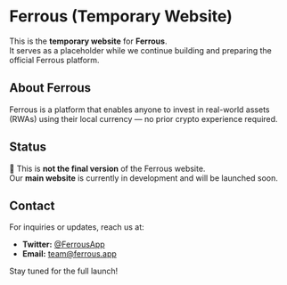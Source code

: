 # Ferrous (Temporary Website)

This is the **temporary website** for **Ferrous**.  
It serves as a placeholder while we continue building and preparing the official Ferrous platform.  

## About Ferrous
Ferrous is a platform that enables anyone to invest in real-world assets (RWAs) using their local currency — no prior crypto experience required.

## Status
🚧 This is **not the final version** of the Ferrous website.  
Our **main website** is currently in development and will be launched soon.  

## Contact
For inquiries or updates, reach us at:  
- **Twitter:** [@FerrousApp](https://twitter.com/FerrousApp)  
- **Email:** team@ferrous.app  

Stay tuned for the full launch!
